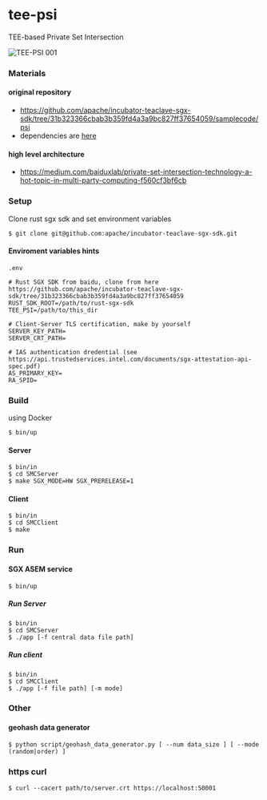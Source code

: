 # tee-psi

TEE-based Private Set Intersection

![TEE-PSI 001](https://user-images.githubusercontent.com/27177602/81140452-57e11a00-8fa4-11ea-870e-c1b1d4e932f5.jpeg)


### Materials

#### original repository
  - https://github.com/apache/incubator-teaclave-sgx-sdk/tree/31b323366cbab3b359fd4a3a9bc827ff37654059/samplecode/psi
  - dependencies are [here](https://github.com/apache/incubator-teaclave-sgx-sdk/blob/e60e5adfadcbe4b34913d1c82cd5f7ac021fc3cf/samplecode/psi/README.md#setup)

#### high level architecture
  - https://medium.com/baiduxlab/private-set-intersection-technology-a-hot-topic-in-multi-party-computing-f560cf3bf6cb

### Setup

Clone rust sgx sdk and set environment variables
```
$ git clone git@github.com:apache/incubator-teaclave-sgx-sdk.git
```

#### Enviroment variables hints
`.env`
```
# Rust SGX SDK from baidu, clone from here https://github.com/apache/incubator-teaclave-sgx-sdk/tree/31b323366cbab3b359fd4a3a9bc827ff37654059
RUST_SDK_ROOT=/path/to/rust-sgx-sdk
TEE_PSI=/path/to/this_dir

# Client-Server TLS certification, make by yourself
SERVER_KEY_PATH=
SERVER_CRT_PATH=

# IAS authentication dredential (see https://api.trustedservices.intel.com/documents/sgx-attestation-api-spec.pdf)
AS_PRIMARY_KEY=
RA_SPID=
```
### Build
using Docker

```
$ bin/up
```

#### Server
```
$ bin/in
$ cd SMCServer
$ make SGX_MODE=HW SGX_PRERELEASE=1
```

#### Client
```
$ bin/in
$ cd SMCClient
$ make
```

### Run

#### SGX ASEM service
```
$ bin/up
```

##### Run Server
```
$ bin/in
$ cd SMCServer
$ ./app [-f central data file path]
```

##### Run client
```
$ bin/in
$ cd SMCClient
$ ./app [-f file path] [-m mode]
```

### Other

#### geohash data generator
```
$ python script/geohash_data_generator.py [ --num data_size ] [ --mode (random|order) ]
```

### https curl

```
$ curl --cacert path/to/server.crt https://localhost:50001
```
